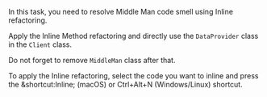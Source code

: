 In this task, you need to resolve Middle Man code smell using Inline refactoring.

<div class="hint" title="Refactoring hint">

Apply the Inline Method refactoring and directly use the `DataProvider` class in the `Client` class.

Do not forget to remove `MiddleMan` class after that.
</div>

<div class="hint" title="Shortcut for Inline refactoring">

To apply the Inline refactoring, select the code you want to inline and press the &shortcut:Inline; (macOS) or
Ctrl+Alt+N (Windows/Linux) shortcut.

</div>
